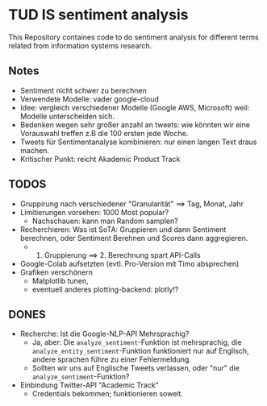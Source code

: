 # TUD IS sentiment analysis
This Repository containes code to do sentiment analysis for different terms related from information systems research.

## Notes
- Sentiment nicht schwer zu berechnen
- Verwendete Modelle: vader google-cloud
- Idee: vergleich verschiedener Modelle (Google AWS, Microsoft) weil: Modelle unterscheiden sich.
- Bedenken wegen sehr großer anzahl an tweets: wie könnten wir eine Vorauswahl treffen z.B die 100 ersten jede Woche.
- Tweets für Sentimentanalyse kombinieren: nur einen langen Text draus machen.
- Kritischer Punkt: reicht Akademic Product Track

## TODOS
- Gruppirung nach verschiedener "Granularität" ==> Tag, Monat, Jahr
- Limitierungen vorsehen: 1000 Most popular?
    - Nachschauen: kann man Random samplen?
- Recherchieren: Was ist SoTA: Gruppieren und dann Sentiment berechnen, oder Sentiment Berehnen und Scores dann aggregieren.
    - 1. Gruppierung ==> 2. Berechnung spart API-Calls
- Google-Colab aufsetzten (evtl. Pro-Version mit Timo absprechen)
- Grafiken verschönern
    - Matplotlib tunen,
    - eventuell anderes plotting-backend: plotly!?

## DONES
- Recherche: Ist die Google-NLP-API Mehrsprachig?
    - Ja, aber: Die `analyze_sentiment`-Funktion ist mehrsprachig, die `analyze_entity_sentiment`-Funktion funktioniert nur auf Englisch, andere sprachen führe zu einer Fehlermeldung.
    - Sollten wir uns auf Englische Tweets verlassen, oder "nur" die `analyze_sentiment`-Funktion?
- Einbindung Twitter-API "Academic Track"
    - Credentials bekommen; funktionieren soweit.